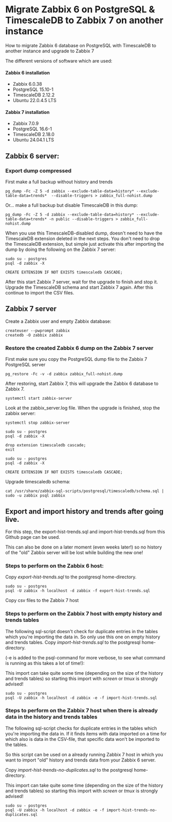 # Migrate Zabbix 6 on PostgreSQL & TimescaleDB to Zabbix 7 on another instance
How to migrate Zabbix 6 database on PostgreSQL with TimescaleDB to another instance and upgrade to Zabbix 7

The different versions of software which are used:

#### Zabbix 6 installation
- Zabbix 6.0.38
- PostgreSQL 15.10-1
- TimescaleDB 2.12.2
- Ubuntu 22.0.4.5 LTS

#### Zabbix 7 installation
- Zabbix 7.0.9
- PostgreSQL 16.6-1
- TimescaleDB 2.18.0
- Ubuntu 24.04.1 LTS

## Zabbix 6 server:

### Export dump compressed
First make a full backup without history and trends

`pg_dump -Fc -Z 5 -d zabbix --exclude-table-data=history* --exclude-table-data=trends*  --disable-triggers > zabbix_full-nohist.dump`

Or... make a full backup but disable TimescaleDB in this dump:

`pg_dump -Fc -Z 5 -d zabbix --exclude-table-data=history* --exclude-table-data=trends* -n public --disable-triggers > zabbix_full-nohist.dump`

When you use this TimescaleDB-disabled dump, doesn't need to have the TimescaleDB extension deleted in the next steps. You don't need to drop the TimescaleDB extension, but simple just activate this after importing the dump by doing the following on the Zabbix 7 server:

```
sudo su - postgres
psql -d zabbix -X

CREATE EXTENSION IF NOT EXISTS timescaledb CASCADE;
```

After this start Zabbix 7 server, wait for the upgrade to finish and stop it. Upgrade the TimescaleDB schema and start Zabbix 7 again. After this continue to import the CSV files.

## Zabbix 7 server

Create a Zabbix user and empty Zabbix database:
```
createuser --pwprompt zabbix
createdb -O zabbix zabbix
```

### Restore the created Zabbix 6 dump on the Zabbix 7 server

First make sure you copy the PostgreSQL dump file to the Zabbix 7 PostgreSQL server

`pg_restore -Fc -v -d zabbix zabbix_full-nohist.dump`

After restoring, start Zabbix 7, this will upgrade the Zabbix 6 database to Zabbix 7.

`systemctl start zabbix-server`

Look at the zabbix_server.log file. When the upgrade is finished, stop the zabbix server:

`systemctl stop zabbix-server`

```
sudo su - postgres
psql -d zabbix -X

drop extension timescaledb cascade;
exit
```

```
sudo su - postgres
psql -d zabbix -X

CREATE EXTENSION IF NOT EXISTS timescaledb CASCADE;
```

Upgrade timescaledb schema:

`cat /usr/share/zabbix-sql-scripts/postgresql/timescaledb/schema.sql | sudo -u zabbix psql zabbix`


## Export and import history and trends after going live.
For this step, the export-hist-trends.sql and import-hist-trends.sql from this Github page can be used.

This can also be done on a later moment (even weeks later!) so no history of the "old" Zabbix server will be lost while building the new one!

### Steps to perform on the Zabbix 6 host:
Copy _export-hist-trends.sql_ to the postgresql home-directory.

```
sudo su - postgres
psql -U zabbix -h localhost -d zabbix -f export-hist-trends.sql
```

Copy csv files to the Zabbix 7 host

### Steps to perform on the Zabbix 7 host with empty history and trends tables
The following sql-script doesn't check for duplicate entries in the tables which you're importing the data in. So only use this one on empty history and trends tables.
Copy _import-hist-trends.sql_ to the postgresql home-directory. 

(-e is added to the psql-command for more verbose, to see what command is running as this takes a lot of time!):

This import can take quite some time (depending on the size of the history and trends tables) so starting this import with _screen_ or _tmux_ is strongly advised!

```
sudo su - postgres
psql -U zabbix -h localhost -d zabbix -e -f import-hist-trends.sql
```

### Steps to perform on the Zabbix 7 host when there is already data in the history and trends tables
The following sql-script checks for duplicate entries in the tables which you're importing the data in. If it finds items with data imported on a time for which also is data in the CSV-file, that specific data won't be imported to the tables.

So this script can be used on a already running Zabbix 7 host in which you want to import "old" history and trends data from your Zabbix 6 server.

Copy _import-hist-trends-no-duplicates.sql_ to the postgresql home-directory. 

This import can take quite some time (depending on the size of the history and trends tables) so starting this import with _screen_ or _tmux_ is strongly advised!

```
sudo su - postgres
psql -U zabbix -h localhost -d zabbix -e -f import-hist-trends-no-duplicates.sql
```
